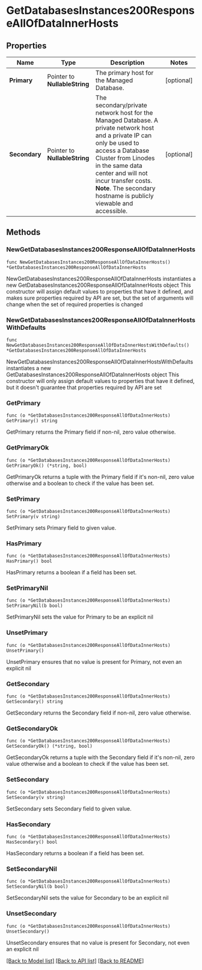 # GetDatabasesInstances200ResponseAllOfDataInnerHosts

## Properties

Name | Type | Description | Notes
------------ | ------------- | ------------- | -------------
**Primary** | Pointer to **NullableString** | The primary host for the Managed Database. | [optional] 
**Secondary** | Pointer to **NullableString** | The secondary/private network host for the Managed Database.  A private network host and a private IP can only be used to access a Database Cluster from Linodes in the same data center and will not incur transfer costs.  __Note__. The secondary hostname is publicly viewable and accessible. | [optional] 

## Methods

### NewGetDatabasesInstances200ResponseAllOfDataInnerHosts

`func NewGetDatabasesInstances200ResponseAllOfDataInnerHosts() *GetDatabasesInstances200ResponseAllOfDataInnerHosts`

NewGetDatabasesInstances200ResponseAllOfDataInnerHosts instantiates a new GetDatabasesInstances200ResponseAllOfDataInnerHosts object
This constructor will assign default values to properties that have it defined,
and makes sure properties required by API are set, but the set of arguments
will change when the set of required properties is changed

### NewGetDatabasesInstances200ResponseAllOfDataInnerHostsWithDefaults

`func NewGetDatabasesInstances200ResponseAllOfDataInnerHostsWithDefaults() *GetDatabasesInstances200ResponseAllOfDataInnerHosts`

NewGetDatabasesInstances200ResponseAllOfDataInnerHostsWithDefaults instantiates a new GetDatabasesInstances200ResponseAllOfDataInnerHosts object
This constructor will only assign default values to properties that have it defined,
but it doesn't guarantee that properties required by API are set

### GetPrimary

`func (o *GetDatabasesInstances200ResponseAllOfDataInnerHosts) GetPrimary() string`

GetPrimary returns the Primary field if non-nil, zero value otherwise.

### GetPrimaryOk

`func (o *GetDatabasesInstances200ResponseAllOfDataInnerHosts) GetPrimaryOk() (*string, bool)`

GetPrimaryOk returns a tuple with the Primary field if it's non-nil, zero value otherwise
and a boolean to check if the value has been set.

### SetPrimary

`func (o *GetDatabasesInstances200ResponseAllOfDataInnerHosts) SetPrimary(v string)`

SetPrimary sets Primary field to given value.

### HasPrimary

`func (o *GetDatabasesInstances200ResponseAllOfDataInnerHosts) HasPrimary() bool`

HasPrimary returns a boolean if a field has been set.

### SetPrimaryNil

`func (o *GetDatabasesInstances200ResponseAllOfDataInnerHosts) SetPrimaryNil(b bool)`

 SetPrimaryNil sets the value for Primary to be an explicit nil

### UnsetPrimary
`func (o *GetDatabasesInstances200ResponseAllOfDataInnerHosts) UnsetPrimary()`

UnsetPrimary ensures that no value is present for Primary, not even an explicit nil
### GetSecondary

`func (o *GetDatabasesInstances200ResponseAllOfDataInnerHosts) GetSecondary() string`

GetSecondary returns the Secondary field if non-nil, zero value otherwise.

### GetSecondaryOk

`func (o *GetDatabasesInstances200ResponseAllOfDataInnerHosts) GetSecondaryOk() (*string, bool)`

GetSecondaryOk returns a tuple with the Secondary field if it's non-nil, zero value otherwise
and a boolean to check if the value has been set.

### SetSecondary

`func (o *GetDatabasesInstances200ResponseAllOfDataInnerHosts) SetSecondary(v string)`

SetSecondary sets Secondary field to given value.

### HasSecondary

`func (o *GetDatabasesInstances200ResponseAllOfDataInnerHosts) HasSecondary() bool`

HasSecondary returns a boolean if a field has been set.

### SetSecondaryNil

`func (o *GetDatabasesInstances200ResponseAllOfDataInnerHosts) SetSecondaryNil(b bool)`

 SetSecondaryNil sets the value for Secondary to be an explicit nil

### UnsetSecondary
`func (o *GetDatabasesInstances200ResponseAllOfDataInnerHosts) UnsetSecondary()`

UnsetSecondary ensures that no value is present for Secondary, not even an explicit nil

[[Back to Model list]](../README.md#documentation-for-models) [[Back to API list]](../README.md#documentation-for-api-endpoints) [[Back to README]](../README.md)


